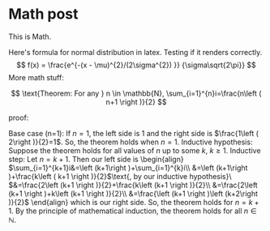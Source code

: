 # Math post

This is Math.

Here's formula for normal distribution in latex. Testing if it renders correctly.
$$
f(x) = \frac{e^{-(x - \mu)^{2}/(2\sigma^{2}) }} {\sigma\sqrt{2\pi}}
$$
More math stuff:


$$
\text{Theorem: For any } n \in \mathbb{N}, 
\sum_{i=1}^{n}i=\frac{n\left ( n+1 \right )}{2}
$$

proof:

Base case \(n=1\): If $n=1$, the left side is 1 and the right side is $\frac{1\left ( 2\right )}{2}=1$.
So, the theorem holds when $n=1$.
Inductive hypothesis: Suppose the theorem holds for all values of $n$ up to some $k$, $k \geq 1$.
Inductive step: Let $n=k+1$. Then our left side is
\begin{align}
$\sum_{i=1}^{k+1}i&=\left (k+1\right )+\sum_{i=1}^{k}i\\
&=\left (k+1\right )+\frac{k\left ( k+1 \right )}{2}$\text{, by our inductive hypothesis}\\
$&=\frac{2\left (k+1 \right )}{2}+\frac{k\left (k+1 \right )}{2}\\
&=\frac{2\left (k+1 \right )+k\left (k+1 \right )}{2}\\
&=\frac{\left (k+1 \right )\left (k+2\right )}{2}$
\end{align}
which is our right side. So, the theorem holds for $n=k+1$. 
By the principle of mathematical induction, the theorem holds for all $n \in \mathbb{N}$.


